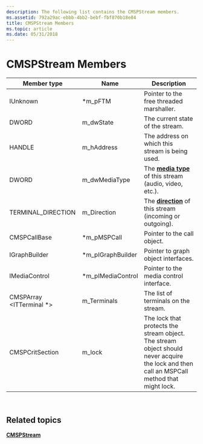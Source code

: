 ```yaml
---
description: The following list contains the CMSPStream members.
ms.assetid: 792a29ac-ebbb-4bb2-bebf-fbf870b18e84
title: CMSPStream Members
ms.topic: article
ms.date: 05/31/2018
---
```


# CMSPStream Members



| Member type                     | Name                | Description                                                                                                                                |
|---------------------------------|---------------------|--------------------------------------------------------------------------------------------------------------------------------------------|
| IUnknown                        | \*m\_pFTM           | Pointer to the free threaded marshaller.                                                                                                   |
| DWORD                           | m\_dwState          | The current state of the stream.                                                                                                           |
| HANDLE                          | m\_hAddress         | The address on which this stream is being used.                                                                                            |
| DWORD                           | m\_dwMediaType      | The [**media type**](tapimediatype--constants.md) of this stream (audio, video, etc.).                                                    |
| TERMINAL\_DIRECTION             | m\_Direction        | The [**direction**](/windows/desktop/api/Tapi3if/ne-tapi3if-terminal_direction) of this stream (incoming or outgoing).                                                         |
| CMSPCallBase                    | \*m\_pMSPCall       | Pointer to the call object.                                                                                                                |
| IGraphBuilder                   | \*m\_pIGraphBuilder | Pointer to graph object interfaces.                                                                                                        |
| IMediaControl                   | \*m\_pIMediaControl | Pointer to the media control interface.                                                                                                    |
| CMSPArray <ITTerminal \*> | m\_Terminals        | The list of terminals on the stream.                                                                                                       |
| CMSPCritSection                 | m\_lock             | The lock that protects the stream object. The stream object should never acquire the lock and then call an MSPCall method that might lock. |



 

## Related topics

<dl> <dt>

[**CMSPStream**](/windows/desktop/api/Mspstrm/nl-mspstrm-cmspstream)
</dt> </dl>

 

 



